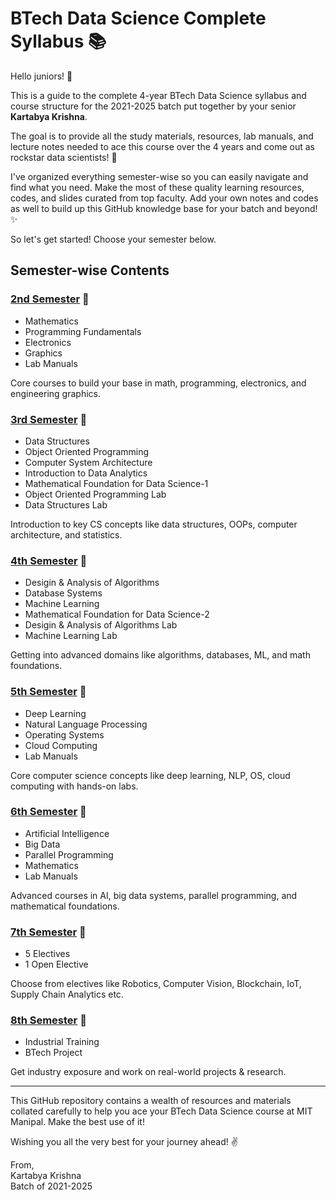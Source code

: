 # BTech Data Science Complete Syllabus 📚

Hello juniors! 👋

This is a guide to the complete 4-year BTech Data Science syllabus and course structure for the 2021-2025 batch put together by your senior **Kartabya Krishna**. 

The goal is to provide all the study materials, resources, lab manuals, and lecture notes needed to ace this course over the 4 years and come out as rockstar data scientists! 🚀

I've organized everything semester-wise so you can easily navigate and find what you need. Make the most of these quality learning resources, codes, and slides curated from top faculty. Add your own notes and codes as well to build up this GitHub knowledge base for your batch and beyond! ✨

So let's get started! Choose your semester below.

## Semester-wise Contents 

### [2nd Semester](./2nd-Semester) 📘

- Mathematics 
- Programming Fundamentals
- Electronics
- Graphics
- Lab Manuals

Core courses to build your base in math, programming, electronics, and engineering graphics. 

### [3rd Semester](./3rd-Semester) 📗

- Data Structures
- Object Oriented Programming 
- Computer System Architecture
- Introduction to Data Analytics
- Mathematical Foundation for Data Science-1
- Object Oriented Programming Lab
- Data Structures Lab 

Introduction to key CS concepts like data structures, OOPs, computer architecture, and statistics.

### [4th Semester](./4th-Semester) 📕

- Desigin & Analysis of Algorithms
- Database Systems
- Machine Learning
- Mathematical Foundation for Data Science-2
- Desigin & Analysis of Algorithms Lab
- Machine Learning Lab

Getting into advanced domains like algorithms, databases, ML, and math foundations.

### [5th Semester](./5th-Semester) 📒

- Deep Learning
- Natural Language Processing
- Operating Systems
- Cloud Computing
- Lab Manuals 

Core computer science concepts like deep learning, NLP, OS, cloud computing with hands-on labs. 

### [6th Semester](./6th-Semester) 📓

- Artificial Intelligence
- Big Data
- Parallel Programming
- Mathematics
- Lab Manuals

Advanced courses in AI, big data systems, parallel programming, and mathematical foundations.

### [7th Semester](./7th-Semester) 📔

- 5 Electives 
- 1 Open Elective

Choose from electives like Robotics, Computer Vision, Blockchain, IoT, Supply Chain Analytics etc.

### [8th Semester](./8th-Semester) 📕

- Industrial Training 
- BTech Project

Get industry exposure and work on real-world projects & research.

---

This GitHub repository contains a wealth of resources and materials collated carefully to help you ace your BTech Data Science course at MIT Manipal. Make the best use of it! 

Wishing you all the very best for your journey ahead! ✌️

From,  
Kartabya Krishna  
Batch of 2021-2025